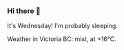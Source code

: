 ### Hi there :wave:

It's Wednesday! I'm probably sleeping.

Weather in Victoria BC: mist, at +16°C.
